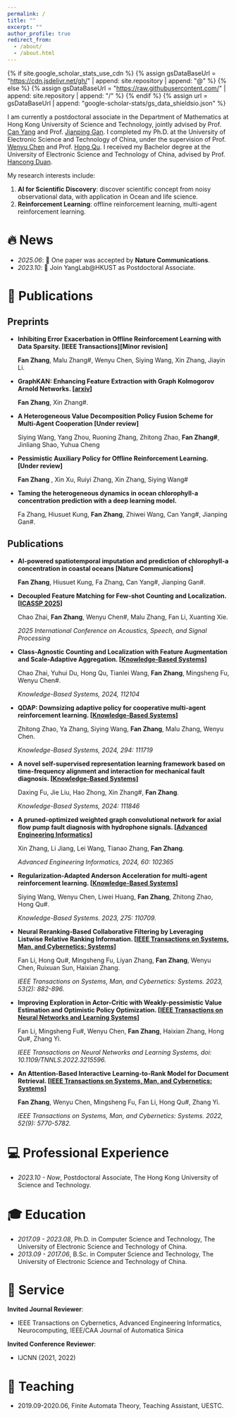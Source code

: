 ```yaml
---
permalink: /
title: ""
excerpt: ""
author_profile: true
redirect_from: 
  - /about/
  - /about.html
---
```


{% if site.google_scholar_stats_use_cdn %}
{% assign gsDataBaseUrl = "https://cdn.jsdelivr.net/gh/" | append: site.repository | append: "@" %}
{% else %}
{% assign gsDataBaseUrl = "https://raw.githubusercontent.com/" | append: site.repository | append: "/" %}
{% endif %}
{% assign url = gsDataBaseUrl | append: "google-scholar-stats/gs_data_shieldsio.json" %}

<span class='anchor' id='about-me'></span>

I am currently a postdoctoral associate in the Department of Mathematics at Hong Kong University of Science and Technology, jointly advised by Prof. [Can Yang](https://sites.google.com/site/eeyangc/) and Prof. [Jianping Gan](https://www.math.hkust.edu.hk/people/faculty/profile/magan/). I completed my Ph.D. at the University of Electronic Science and Technology of China, under the supervision of Prof. [Wenyu Chen](https://www.researchgate.net/profile/Wenyu-Chen-10) and Prof. [Hong Qu](https://www.researchgate.net/profile/Hong-Qu-4). I received my Bachelor degree at the University of Electronic Science and Technology of China, advised by Prof. [Hancong Duan](https://yjsjy.uestc.edu.cn/gmis/jcsjgl/dsfc/dsgrjj/10880?yxsh=08).

My research interests include:
1. **AI for Scientific Discovery**: discover scientific concept from noisy observational data, with application in Ocean and life science.
2. **Reinforcement Learning**: offline reinforcement learning, multi-agent reinforcement learning.


# 🔥 News
- *2025.06*: 🎉 One paper was accepted by **Nature Communications**.
- *2023.10*: 🎉 Join YangLab@HKUST as Postdoctoral Associate.


# 📝 Publications 
## Preprints


- **Inhibiting Error Exacerbation in Offline Reinforcement Learning with Data Sparsity. \[IEEE Transactions\]\[Minor revision\]**
   
  **Fan Zhang**,  Malu Zhang#, Wenyu Chen, Siying Wang, Xin Zhang, Jiayin Li.

- **GraphKAN: Enhancing Feature Extraction with Graph Kolmogorov Arnold Networks. \[[arxiv](https://arxiv.org/abs/2406.13597)\]**
   
  **Fan Zhang**, Xin Zhang#.

- **A Heterogeneous Value Decomposition Policy Fusion Scheme for Multi-Agent Cooperation \[Under review\]**
  
  Siying Wang, Yang Zhou, Ruoning Zhang, Zhitong Zhao, **Fan Zhang#**, Jinliang Shao, Yuhua Cheng

- **Pessimistic Auxiliary Policy for Offline Reinforcement Learning. \[Under review\]**
  
  **Fan Zhang** , Xin Xu, Ruiyi Zhang, Xin Zhang, Siying Wang#

- **Taming the heterogeneous dynamics in ocean chlorophyll-a concentration prediction with a deep learning model.** 

  Fa Zhang, Hiusuet Kung, **Fan Zhang**, Zhiwei Wang, Can Yang#, Jianping Gan#.
  

## Publications

- **AI-powered spatiotemporal imputation and prediction of chlorophyll-a concentration in coastal oceans  \[Nature Communications\]**

  **Fan Zhang**, Hiusuet Kung, Fa Zhang, Can Yang#, Jianping Gan#.
  
- **Decoupled Feature Matching for Few-shot Counting and Localization. \[[ICASSP 2025](https://ieeexplore.ieee.org/abstract/document/10887922)\]**

  Chao Zhai, **Fan Zhang**, Wenyu Chen#, Malu Zhang, Fan Li, Xuanting Xie.

  *2025 International Conference on Acoustics, Speech, and Signal Processing*

  
- **Class-Agnostic Counting and Localization with Feature Augmentation and Scale-Adaptive Aggregation. \[[Knowledge-Based Systems](https://doi.org/10.1016/j.knosys.2024.112104)\]**  

  Chao Zhai, Yuhui Du, Hong Qu, Tianlei Wang, **Fan Zhang**, Mingsheng Fu, Wenyu Chen#.

  *Knowledge-Based Systems, 2024, 112104*
  
- **QDAP: Downsizing adaptive policy for cooperative multi-agent reinforcement learning. \[[Knowledge-Based Systems](https://doi.org/10.1016/j.knosys.2024.111719)\]**

  Zhitong Zhao, Ya Zhang, Siying Wang, **Fan Zhang**, Malu Zhang, Wenyu Chen.

  *Knowledge-Based Systems, 2024, 294: 111719*

- **A novel self-supervised representation learning framework based on time-frequency alignment and interaction for mechanical fault diagnosis. \[[Knowledge-Based Systems](https://www.sciencedirect.com/science/article/pii/S0950705124004805?via%3Dihub)\]**

  Daxing Fu, Jie Liu, Hao Zhong, Xin Zhang#, **Fan Zhang**.

  *Knowledge-Based Systems, 2024: 111846*

- **A pruned-optimized weighted graph convolutional network for axial flow pump fault diagnosis with hydrophone signals. \[[Advanced Engineering Informatics](https://www.sciencedirect.com/science/article/pii/S1474034624000132?via%3Dihub)\]**

  Xin Zhang, Li Jiang, Lei Wang, Tianao Zhang, **Fan Zhang**.

  *Advanced Engineering Informatics, 2024, 60: 102365*

- **Regularization-Adapted Anderson Acceleration for multi-agent reinforcement learning. \[[Knowledge-Based Systems](https://www.sciencedirect.com/science/article/pii/S0950705123004598?via%3Dihub)\]**

  Siying Wang, Wenyu Chen, Liwei Huang, **Fan Zhang**, Zhitong Zhao, Hong Qu#.

  *Knowledge-Based Systems.  2023, 275: 110709.*

- **Neural Reranking-Based Collaborative Filtering by Leveraging Listwise Relative Ranking Information. \[[IEEE Transactions on Systems, Man, and Cybernetics: Systems](https://ieeexplore.ieee.org/document/9834323)\]**

  Fan Li, Hong Qu#, Mingsheng Fu, Liyan Zhang, **Fan Zhang**, Wenyu Chen, Ruixuan Sun, Haixian Zhang.

  *IEEE Transactions on Systems, Man, and Cybernetics: Systems. 2023, 53(2): 882-896.*

- **Improving Exploration in Actor-Critic with Weakly-pessimistic Value Estimation and Optimistic Policy Optimization. \[[IEEE Transactions on Neural Networks and Learning Systems](https://ieeexplore.ieee.org/document/9932556)\]**

  Fan Li, Mingsheng Fu#, Wenyu Chen, **Fan Zhang**, Haixian Zhang, Hong Qu#, Zhang Yi.

  *IEEE Transactions on Neural Networks and Learning Systems, doi: 10.1109/TNNLS.2022.3215596.*

- **An Attention-Based Interactive Learning-to-Rank Model for Document Retrieval. \[[IEEE Transactions on Systems, Man, and Cybernetics: Systems](https://ieeexplore.ieee.org/document/9657486)\]**

  **Fan Zhang**, Wenyu Chen, Mingsheng Fu, Fan Li, Hong Qu#, Zhang Yi.

  *IEEE Transactions on Systems, Man, and Cybernetics: Systems. 2022, 52(9): 5770-5782.*


# 💻 Professional Experience
- *2023.10 - Now*, Postdoctoral Associate, The Hong Kong University of Science and Technology.
  
# 🎓 Education
- *2017.09 - 2023.08*, Ph.D. in Computer Science and Technology, The University of Electronic Science and Technology of China.
- *2013.09 - 2017.06*, B.Sc. in Computer Science and Technology, The University of Electronic Science and Technology of China.

# 💬 Service
**Invited Journal Reviewer**:
- IEEE Transactions on Cybernetics, Advanced Engineering Informatics, Neurocomputing, IEEE/CAA Journal of Automatica Sinica
  
**Invited Conference Reviewer**:
- IJCNN (2021, 2022)

# 📖 Teaching
- 2019.09-2020.06, Finite Automata Theory, Teaching Assistant, UESTC.
